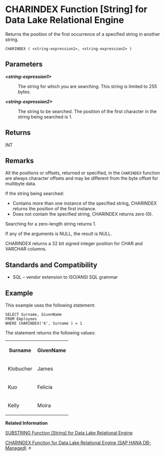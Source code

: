 <!-- loioa53cde2984f210158cbd968731b1879c -->

# CHARINDEX Function \[String\] for Data Lake Relational Engine

Returns the position of the first occurrence of a specified string in another string.



```
CHARINDEX ( <string-expression1>, <string-expression2> )
```



<a name="loioa53cde2984f210158cbd968731b1879c__CHARINDEX_parm1"/>

## Parameters


<dl>
<dt><b>

*<string-expression1\>*

</b></dt>
<dd>

The string for which you are searching. This string is limited to 255 bytes.



</dd><dt><b>

*<string-expression2\>*

</b></dt>
<dd>

The string to be searched. The position of the first character in the string being searched is 1.



</dd>
</dl>



<a name="loioa53cde2984f210158cbd968731b1879c__CHARINDEX_returns1"/>

## Returns

INT



<a name="loioa53cde2984f210158cbd968731b1879c__CHARINDEX_remarks1"/>

## Remarks

All the positions or offsets, returned or specified, in the `CHARINDEX` function are always character offsets and may be different from the byte offset for multibyte data.

If the string being searched:

-   Contains more than one instance of the specified string, CHARINDEX returns the position of the first instance.
-   Does not contain the specified string, CHARINDEX returns zero \(0\).

Searching for a zero-length string returns 1.

If any of the arguments is NULL, the result is NULL.

CHARINDEX returns a 32 bit signed integer position for CHAR and VARCHAR columns.



<a name="loioa53cde2984f210158cbd968731b1879c__CHARINDEX_stamdards1"/>

## Standards and Compatibility

-   SQL – vendor extension to ISO/ANSI SQL grammar



<a name="loioa53cde2984f210158cbd968731b1879c__CHARINDEX_example1"/>

## Example

This example uses the following statement:

```
SELECT Surname, GivenName
FROM Employees
WHERE CHARINDEX('K', Surname ) = 1
```

The statement returns the following values:


<table>
<tr>
<th valign="top" rowspan="1">

Surname



</th>
<th valign="top" rowspan="1">

GivenName



</th>
</tr>
<tr>
<td valign="top" rowspan="1">

Klobucher



</td>
<td valign="top" rowspan="1">

James



</td>
</tr>
<tr>
<td valign="top" rowspan="1">

Kuo



</td>
<td valign="top" rowspan="1">

Felicia



</td>
</tr>
<tr>
<td valign="top" rowspan="1">

Kelly



</td>
<td valign="top" rowspan="1">

Moira



</td>
</tr>
</table>

**Related Information**  


[SUBSTRING Function \[String\] for Data Lake Relational Engine](substring-function-string-for-data-lake-relational-engine-a58787e.md "Returns a substring of a string.")

[CHARINDEX Function for Data Lake Relational Engine (SAP HANA DB-Managed)](https://help.sap.com/viewer/a898e08b84f21015969fa437e89860c8/2023_2_QRC/en-US/ae499513aa0346978ca7d3c6f34656da.html "Returns the position of the first occurrence of a specified string in another string.") :arrow_upper_right:

